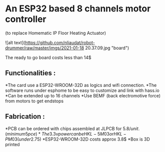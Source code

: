 # An ESP32 based 8 channels motor controller 
(to replace Homematic IP Floor Heating Actuator)

![alt text](https://github.com/nliaudat/robot-drummer/raw/master/imgs/2021-01-18 20.37.09.jpg "board")

The ready to go board costs less than 14$

## Functionalities : 
*The card use a ESP32-WROOM-32D as logics and wifi connection. 
*The software runs under esphome to be easy to customize and link with hass.io 
*Can be extended up to 16 channels
*Use BEMF (back electromotive force) from motors to get endstops



## Fabrication : 

*PCB can be ordered with chips assembled at JLPCB for 5.8$/unit. (minimum 5 pce)
*The 3.3v power can be HKL-5M03 or HKL-PM03 (under 2.75$)
*ESP32-WROOM-32D costs approx 3.8$
*Box is 3D printed


